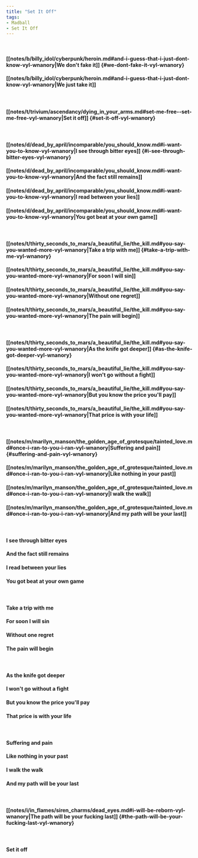 ```yaml
---
title: "Set It Off"
tags:
- Madball
- Set It Off
---
```

&nbsp;
#### [[notes/b/billy_idol/cyberpunk/heroin.md#and-i-guess-that-i-just-dont-know-vyl-wnanory|We don't fake it]] {#we-dont-fake-it-vyl-wnanory}
#### [[notes/b/billy_idol/cyberpunk/heroin.md#and-i-guess-that-i-just-dont-know-vyl-wnanory|We just take it]]
&nbsp;
#### [[notes/t/trivium/ascendancy/dying_in_your_arms.md#set-me-free--set-me-free-vyl-wnanory|Set it off]] {#set-it-off-vyl-wnanory}
&nbsp;
#### [[notes/d/dead_by_april/incomparable/you_should_know.md#i-want-you-to-know-vyl-wnanory|I see through bitter eyes]] {#i-see-through-bitter-eyes-vyl-wnanory}
#### [[notes/d/dead_by_april/incomparable/you_should_know.md#i-want-you-to-know-vyl-wnanory|And the fact still remains]]
#### [[notes/d/dead_by_april/incomparable/you_should_know.md#i-want-you-to-know-vyl-wnanory|I read between your lies]]
#### [[notes/d/dead_by_april/incomparable/you_should_know.md#i-want-you-to-know-vyl-wnanory|You got beat at your own game]]
&nbsp;
#### [[notes/t/thirty_seconds_to_mars/a_beautiful_lie/the_kill.md#you-say-you-wanted-more-vyl-wnanory|Take a trip with me]] {#take-a-trip-with-me-vyl-wnanory}
#### [[notes/t/thirty_seconds_to_mars/a_beautiful_lie/the_kill.md#you-say-you-wanted-more-vyl-wnanory|For soon I will sin]]
#### [[notes/t/thirty_seconds_to_mars/a_beautiful_lie/the_kill.md#you-say-you-wanted-more-vyl-wnanory|Without one regret]]
#### [[notes/t/thirty_seconds_to_mars/a_beautiful_lie/the_kill.md#you-say-you-wanted-more-vyl-wnanory|The pain will begin]]
&nbsp;
#### [[notes/t/thirty_seconds_to_mars/a_beautiful_lie/the_kill.md#you-say-you-wanted-more-vyl-wnanory|As the knife got deeper]] {#as-the-knife-got-deeper-vyl-wnanory}
#### [[notes/t/thirty_seconds_to_mars/a_beautiful_lie/the_kill.md#you-say-you-wanted-more-vyl-wnanory|I won't go without a fight]]
#### [[notes/t/thirty_seconds_to_mars/a_beautiful_lie/the_kill.md#you-say-you-wanted-more-vyl-wnanory|But you know the price you'll pay]]
#### [[notes/t/thirty_seconds_to_mars/a_beautiful_lie/the_kill.md#you-say-you-wanted-more-vyl-wnanory|That price is with your life]]
&nbsp;
#### [[notes/m/marilyn_manson/the_golden_age_of_grotesque/tainted_love.md#once-i-ran-to-you-i-ran-vyl-wnanory|Suffering and pain]] {#suffering-and-pain-vyl-wnanory}
#### [[notes/m/marilyn_manson/the_golden_age_of_grotesque/tainted_love.md#once-i-ran-to-you-i-ran-vyl-wnanory|Like nothing in your past]]
#### [[notes/m/marilyn_manson/the_golden_age_of_grotesque/tainted_love.md#once-i-ran-to-you-i-ran-vyl-wnanory|I walk the walk]]
#### [[notes/m/marilyn_manson/the_golden_age_of_grotesque/tainted_love.md#once-i-ran-to-you-i-ran-vyl-wnanory|And my path will be your last]]
&nbsp;
#### I see through bitter eyes
#### And the fact still remains
#### I read between your lies
#### You got beat at your own game
&nbsp;
#### Take a trip with me
#### For soon I will sin
#### Without one regret
#### The pain will begin
&nbsp;
#### As the knife got deeper
#### I won't go without a fight
#### But you know the price you'll pay
#### That price is with your life
&nbsp;
#### Suffering and pain
#### Like nothing in your past
#### I walk the walk
#### And my path will be your last
&nbsp;
#### [[notes/i/in_flames/siren_charms/dead_eyes.md#i-will-be-reborn-vyl-wnanory|The path will be your fucking last]] {#the-path-will-be-your-fucking-last-vyl-wnanory}
&nbsp;
#### Set it off
